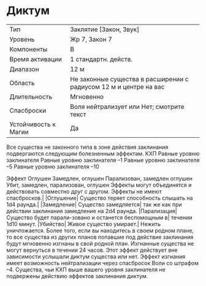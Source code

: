 
# Диктум

| | |
|---|---|
|Тип|Заклятие [Закон, Звук]|
|Уровень| Жр 7, Закон 7|
|Компоненты| В|
|Время активации| 1 стандартн. действ.|
|Диапазон| 12 м|
|Область| Не законные существа в расширении с радиусом 12 м и центре на вас|
|Длительность| Мгновенно|
|Спасброски| Воля нейтрализует или Нет; смотрите текст|
|Устойчивость к Магии| Да|

Все существа не законного типа в зоне действия заклинания подвергаются следующим болезненным эффектам.
КХП
Равные уровню
заклинателя
Равные уровню
заклинателя –1
Равные уровню
заклинателя –5
Равные уровню
заклинателя –10

Эффект
Оглушен Замедлен, оглушен Парализован, замедлен оглушен Убит, замедлен, парализован, оглушен Эффекты могут объединятся и действовать совместно друг с другом. Эффекты не имеют спасбросков.| |Оглушение| Существо теряет способность слышать на 1d4 раунда.| |Замедление| Существо замедляется| так же как при действии заклинания замедление на 2d4 раунда. |Парализация| Существо будет парали-зовано и останется беспомощным в| течении 1d10 минут. |Убийство| Живое существо умирает.| Нежить уничтожается. Более того, если вы находитесь в своем родном плане, то все существа из других планов попавшие под действие заклинания будут мгновенно изгнаны в свой родной план. Изгнанные существа не могут вернуться в течении 24 часов. Этот эффект действует вне зависимости услышали диктум существа или нет. Эффект изгнания имеет возможность нейтрализации через спасбросок Воли со штрафом –4. Существа, чьи КХП выше вашего уровня заклинателя не подвержены действию эффектов заклинания диктум.
